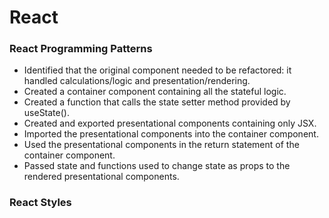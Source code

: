 # React

### React Programming Patterns
* Identified that the original component needed to be refactored: it handled calculations/logic and presentation/rendering.
* Created a container component containing all the stateful logic.
* Created a function that calls the state setter method provided by useState().
* Created and exported presentational components containing only JSX.
* Imported the presentational components into the container component.
* Used the presentational components in the return statement of the container component.
* Passed state and functions used to change state as props to the rendered presentational components.

### React Styles